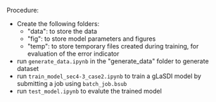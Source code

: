 Procedure:
- Create the following folders:
    - "data": to store the data
    - "fig": to store model parameters and figures
    - "temp": to store temporary files created during training, for evaluation of the error indicator
- run `generate_data.ipynb` in the "generate_data" folder to generate dataset
- run `train_model_sec4-3_case2.ipynb` to train a gLaSDI model by submitting a job using `batch_job.bsub`
- run `test_model.ipynb` to evalute the trained model
